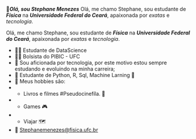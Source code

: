 👋***Olá, sou Stephane Menezes***
Olá, me chamo Stephane, sou estudante de ***Física*** na ***Universidade Federal do Ceará***, apaixonada por *exatas* e *tecnologia*. 


Olá, me chamo Stephane, sou estudante de ***Física*** na ***Universidade Federal do Ceará***, apaixonada por *exatas* e *tecnologia*. 

- 👩‍💻 Estudante de DataScience 
- 👩‍💻 Bolsista do PIBIC - UFC 
- 🚀  Sou aficionada por tecnologia, por este motivo estou sempre estudando e evoluindo na minha carreira; 
- 🚀 Estudante de Python, R, Sql, Machine Larning 🧠
-  👾 Meus hobbies são: 
 -  - Livros e filmes #Pseudocinefíla.  🎥
 - -  Games 🎮
- -  Viajar 🗺️
 - 📧 Stephanemenezes@fisica.ufc.br
 
 
